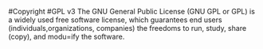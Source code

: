 #Copyright
#GPL v3
The GNU General Public License (GNU GPL or GPL) is a widely used free software license, which guarantees end users (individuals,organizations, companies) the freedoms to run, study, share (copy), and modu=ify the software.